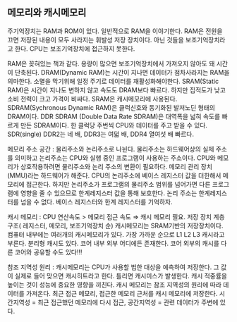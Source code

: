 ## 메모리와 캐시메모리

주기억장치는 RAM과 ROM이 있다. 일반적으로 RAM을 이야기한다. RAM은 전원을 끄면 저장된 내용이 모두 사라지는 휘발성 저장 장치이다. 아닌 것들을 보조기억장치라고 한다. CPU는 보조기억장치에 접근하지 못한다. 

RAM은 꽂혀있는 책과 같다. 용량이 많으면 보조기억장치에서 가져오지 않아도 돼 시간이 단축된다. DRAM(Dynamic RAM)는 시간이 지나면 데이터가 점차사라지는 RAM을 의마한다. 소멸을 막기위해 일정 주기로 데이터를 재활성화해야한다. SRAM(Static RAM)은 시간이 지나도 변하지 않고 속도도 DRAM보다 빠르다. 하지만 집적도가 낮고 소비 전력이 크고 가격이 비싸다. SRAM은 캐시메모리에 사용된다. SDRAM(Sychronous Dynamic RAM)은 클럭신호와 동기화된 발저노딘 형태의 DRAM이다. DDR SDRAM (Double Data Rate SDRAM)은 대역폭을 넓혀 속도를 빠르게 만든 SDRAM이다. 한 클럭당 주번씩 CPU와 데이터를 주고 받을 수 있다. SDR(single) DDR2는 네 배, DDR3는 여덟 배, DDR4 열여섯 배 빠르다.

메모리 주소 공간 : 물리주소와 논리주소로 나뉜다. 물리주소는 하드웨어상의 실제 주소를 의미하고 논리주소는 CPU와 실행 중인 프로그램이 사용하는 주소이다. CPU와 메모리가 상호작용하려면 물리주소와 논리 주소의 변환이 필요하다. 메모리 관리 장치(MMU)라는 하드웨어가 해준다. CPU의 논리주소에 베이스 레지스터 값을 더한해서 메모리에 접근한다.  하지만 논리주소가 프로그램의 물리주소 범위를 넘어가면 다른 프로그램에 영향을 줄 수 있으므로 한계레지스터 값을 통해 보호한다. 논리 주소는 한계레지스터를 넘을 수 없다. 베이스 레지스터와 한계 레지스터를 기억하자.

캐시 메모리 : CPU 연산속도 > 메모리 접근 속도 ⇒ 캐시 메모리 필요. 저장 장치 계층 구조( 레지스터, 메모리, 보조기억장치 순) 캐시메모리는 SRAM기반의 저장장치이다. 컴퓨터 내부에는 여러개의 캐시메모리가 있다. 가장 가까운 순으로 L1 L2 L3 캐시라고 부른다. 분리형 캐시도 있다. 코어 내부 외부 어디에든 존재한다. 코어 외부의 캐시를 다른 코어와 공유할 수도 있다!!!

참조 지역성 원리 : 캐시메모리는 CPU가 사용할 법한 대상을 예측하여 저장한다. 그 값이 실제로 들어 맞으면 캐시히트라고 한다. 틀리면 캐시미스가 발생한다. 캐시 적중률을 높이는 것이 성능에 중요한 영향을 끼친다. 캐시 메모리는 참조 지역성의 원리에 따라 데이터를 가져온다. 최근 접근 메모리, 접근한 메모리 근처를 캐시 메모리에 저장한다. 시간지역성 = 최근 접근했던 메모리에 다시 접근, 공간지역성 = 관련 데이터가 주변에 있다.
